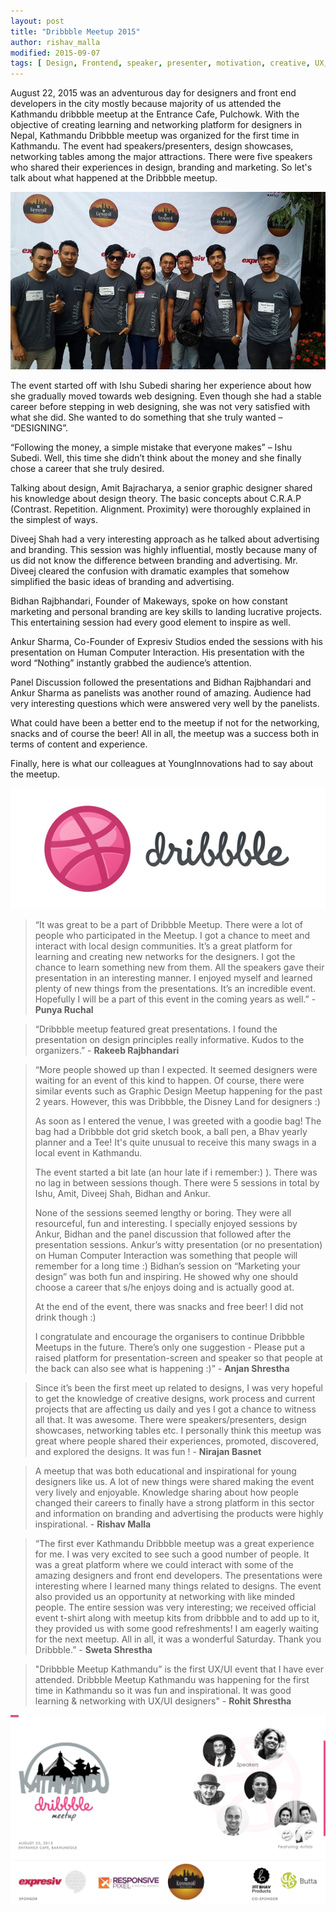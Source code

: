 ```yaml
---
layout: post
title: "Dribbble Meetup 2015"
author: rishav_malla
modified: 2015-09-07
tags: [ Design, Frontend, speaker, presenter, motivation, creative, UX, UI]
---
```


August 22, 2015 was an adventurous day for designers and front end developers in the city mostly because majority of us attended the Kathmandu dribbble meetup at the Entrance Cafe, Pulchowk. With the objective of creating learning and networking platform for designers in Nepal, Kathmandu Dribbble meetup was organized for the first time in Kathmandu. The event had speakers/presenters, design showcases, networking tables among the major attractions. There were five speakers who shared their experiences in design, branding and marketing. So let's talk about what happened at the Dribbble meetup.

![Dribbble](/images/Dribbble-blog/Dribbblers-2.jpg)

<!--more-->

The event started off with Ishu Subedi sharing her experience about how she gradually moved towards web designing. Even though she had a stable career before stepping in web designing, she was not very satisfied with what she did. She wanted to do something that she truly wanted – “DESIGNING”. 

“Following the money, a simple mistake that everyone makes” – Ishu Subedi. Well, this time she didn’t think about the money and she finally chose a career that she truly desired.

Talking about design, Amit Bajracharya, a senior graphic designer shared his knowledge about design theory. The basic concepts about C.R.A.P (Contrast. Repetition. Alignment. Proximity) were thoroughly explained in the simplest of ways. 

Diveej Shah had a very interesting approach as he talked about advertising and branding. This session was highly influential, mostly because many of us did not know the difference between branding and advertising. Mr. Diveej cleared the confusion with dramatic examples that somehow simplified the basic ideas of branding and advertising.

Bidhan Rajbhandari, Founder of Makeways, spoke on how constant marketing and personal branding are key skills to landing lucrative projects. This entertaining session had every good element to inspire as well.

Ankur Sharma, Co-Founder of Expresiv Studios ended the sessions with his presentation on Human Computer Interaction. His presentation with the word “Nothing” instantly grabbed the audience’s attention.

Panel Discussion followed the presentations and Bidhan Rajbhandari and Ankur Sharma as panelists was another round of amazing. Audience had very interesting questions which were answered very well by the panelists. 

What could have been a better end to the meetup if not for the networking, snacks and of course the beer! All in all, the meetup was a success both in terms of content and experience.

Finally, here is what our colleagues at YoungInnovations had to say about the meetup. 

![Dribbble](/images/Dribbble-blog/dribbble-ball.jpg)

> “It was great to be a part of Dribbble Meetup. There were a lot of people who participated in the Meetup. I got a chance to meet and interact with local design communities. It’s a great platform for learning and creating new networks for the designers. I got the chance to learn something new from them. All the speakers gave their presentation in an interesting manner. I enjoyed myself and learned plenty of new things from the presentations. It’s an incredible event. Hopefully I will be a part of this event in the coming years as well.” - **Punya Ruchal** 

> “Dribbble meetup featured great presentations. I found the presentation on design principles really informative. Kudos to the organizers.” - **Rakeeb Rajbhandari**

> “More people showed up than I expected. It seemed designers were waiting for an event of this kind to happen. Of course, there were similar events such as Graphic Design Meetup happening for the past 2 years. However, this was Dribbble, the Disney Land for designers :)
>
> As soon as I entered the venue, I was greeted with a goodie bag! The bag had a Dribbble dot grid sketch book, a ball pen, a Bhav yearly planner and a Tee! It's quite unusual to receive this many swags in a local event in Kathmandu. 
>
> The event started a bit late (an hour late if i remember:) ). There was no lag in between sessions though. There were 5 sessions in total by Ishu, Amit, Diveej Shah,  Bidhan and Ankur. 
>
> None of the sessions seemed lengthy or boring. They were all resourceful, fun and interesting. I specially enjoyed sessions by Ankur, Bidhan and the panel discussion that followed after the presentation sessions. Ankur’s witty presentation (or no presentation) on Human Computer Interaction was something that people will remember for a long time :) Bidhan’s session on “Marketing your design” was both fun and inspiring. He showed why one should choose a career that s/he enjoys doing and is actually good at. 
>
> At the end of the event, there was snacks and free beer! I did not drink though :) 
>
> I congratulate and encourage the organisers to continue Dribbble Meetups in the future. There’s only one suggestion - Please put a raised platform for presentation-screen and speaker so that people at the back can also see what is happening :)” - **Anjan Shrestha** 

> Since it’s been the first meet up related to designs, I was very hopeful to get the knowledge of creative designs, work process and current projects that are affecting us daily and yes I got a chance to witness all that. It was awesome. There were speakers/presenters, design showcases, networking tables etc. I personally think this meetup was great where people shared their experiences, promoted, discovered, and explored the designs. It was fun !  - **Nirajan Basnet**

> A meetup that was both educational and inspirational for young designers like us. A lot of new things were shared making the event very lively and enjoyable. Knowledge sharing about how people changed their careers to finally have a strong platform in this sector and information on branding and advertising the products were highly inspirational. - **Rishav Malla** 

> “The first ever Kathmandu Dribbble meetup was a great experience for me. I was very excited to see such a good number of people. It was a great platform where we could interact with some of the amazing designers and front end developers. The presentations were interesting where I learned many things related to designs. The event also provided us an opportunity at networking with like minded people. The entire session was very interesting; we received official event t-shirt along with meetup kits from dribbble and to add up to it, they provided us with some good refreshments! I am eagerly waiting for the next meetup. All in all, it was a wonderful Saturday. Thank you Dribbble.” - **Sweta Shrestha**


> "Dribbble Meetup Kathmandu” is the first UX/UI event that I have ever attended. Dribbble Meetup Kathmandu was happening for the first time in Kathmandu so it was fun and inspirational. It was good learning & networking with UX/UI designers"  - **Rohit Shrestha** 

![Dribbble](/images/Dribbble-blog/Dribbbleer-1.jpg)



